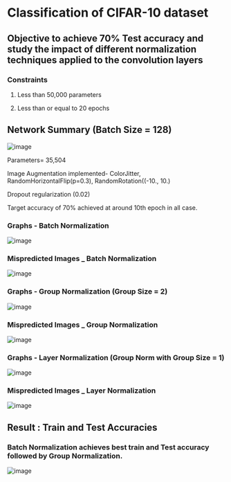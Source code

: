# Classification of CIFAR-10 dataset

## Objective to achieve 70% Test accuracy and study the impact of different normalization techniques applied to the convolution layers

### Constraints

1. Less than 50,000 parameters

2. Less than or equal to 20 epochs

## Network Summary   (Batch Size = 128)

![image](https://github.com/RashiTech/ERA-V1/assets/90626052/eb832c2e-e7c3-4021-a24c-e4baa8fd3e84)

Parameters= 35,504

Image Augmentation implemented- ColorJitter, RandomHorizontalFlip(p=0.3), RandomRotation((-10., 10.)

Dropout regularization (0.02)

Target accuracy of 70% achieved at around 10th epoch in all case.

### Graphs - Batch Normalization

![image](https://github.com/RashiTech/ERA-V1/assets/90626052/439b8c20-00fc-4a2f-9186-2f37e182a4f2)

### Mispredicted Images _ Batch Normalization

![image](https://github.com/RashiTech/ERA-V1/assets/90626052/c8e8aae3-8ece-44ee-bb91-b60c1a2c5818)

### Graphs - Group Normalization (Group Size = 2)

![image](https://github.com/RashiTech/ERA-V1/assets/90626052/63bf54d2-172e-4062-833f-da3fe5560372)

### Mispredicted Images _ Group Normalization

![image](https://github.com/RashiTech/ERA-V1/assets/90626052/189b9ed6-c28f-48b0-b70e-6003c36b75af)

### Graphs - Layer Normalization (Group Norm with Group Size = 1)

![image](https://github.com/RashiTech/ERA-V1/assets/90626052/a57c46fc-c56b-4d14-8748-8bdc503c1051)

### Mispredicted Images _ Layer Normalization

![image](https://github.com/RashiTech/ERA-V1/assets/90626052/969adb92-833a-4838-a740-d32d160f7fd7)

## Result : Train and Test Accuracies 

### Batch Normalization achieves best train and Test accuracy followed by Group Normalization.

![image](https://github.com/RashiTech/ERA-V1/assets/90626052/57399723-a431-4e6b-9034-d05371219684)
